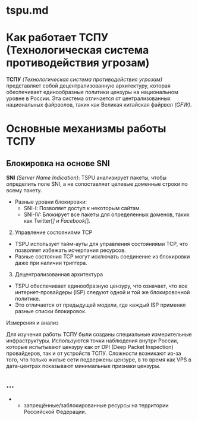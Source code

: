 # tspu.md

# Как работает ТСПУ (Технологическая система противодействия угрозам)

**ТСПУ** *(Технологическая система противодействия угрозам)* представляет собой децентрализованную архитектуру, которая обеспечивает единообразные политики цензуры на национальном уровне в России. Эта система отличается от централизованных национальных файрволов, таких как Великая китайская файрвол *(GFW)*.

# Основные механизмы работы ТСПУ

## Блокировка на основе SNI

**SNI** *(Server Name Indication)*: TSPU анализирует пакеты, чтобы определить поле SNI, а не сопоставляет целевые доменные строки по всему пакету.

- Разные уровни блокировки:
  - SNI-I: Позволяет доступ к некоторым сайтам.
  - SNI-IV: Блокирует все пакеты для определенных доменов, таких как Twitter[*] и Facebook[*].

2. Управление состояниями TCP

- TSPU использует тайм-ауты для управления состояниями TCP, что позволяет избежать исчерпания ресурсов.
- Разные состояния TCP могут исключать соединение из блокировки даже при наличии триггера.

3. Децентрализованная архитектура

- TSPU обеспечивает единообразную цензуру, что означает, что все интернет-провайдеры (ISP) следуют одной и той же блокировочной политике.
- Это отличается от предыдущей модели, где каждый ISP применял разные списки блокировок.

Измерения и анализ

Для изучения работы ТСПУ были созданы специальные измерительные инфраструктуры.
Используются точки наблюдения внутри России, которые испытывают цензуру как от DPI (Deep Packet Inspection) провайдеров, так и от устройств ТСПУ.
Сложности возникают из-за того, что только жилые сети подвержены цензуре, в то время как VPS в дата-центрах показывают минимальные признаки цензуры.

## ...
- * запрещённые/заблокированные ресурсы на территории Российской Федерации.
